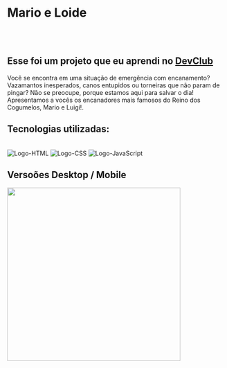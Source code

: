 <h1>Mario e Loide </h1>
<br>
<br>
<h2>Esse foi um projeto que eu aprendi no <a href="https://rodolfomori.com.br/devclub">DevClub</a></h2>
<P>Você se encontra em uma situação de emergência com encanamento? Vazamantos inesperados, canos entupidos
                ou
                torneiras que não param de pingar? Não se preocupe, porque estamos aqui para salvar o dia! Apresentamos
                a
                vocês
                os encanadores mais famosos do Reino dos Cogumelos, Mario e Luigi!.</P>
<h2>Tecnologias utilizadas:</h2>             
<br>   
 <img src="https://img.shields.io/badge/HTML5-E34F26?style=for-the-badge&logo=html5&logoColor=white" alt="Logo-HTML">
 <img src="https://img.shields.io/badge/CSS3-1572B6?style=for-the-badge&logo=css3&logoColor=white" alt="Logo-CSS">
 <img src="https://img.shields.io/badge/JavaScript-F7DF1E?style=for-the-badge&logo=javascript&logoColor=black" alt="Logo-JavaScript">

  <h2>Versoões Desktop / Mobile</h2>
<p> <img src="https://github.com/tiagomdr/Projeto-Mario/blob/master/img/mario_e_loide.png?raw=true" width="400px" style="display-inline-block"> </p>
